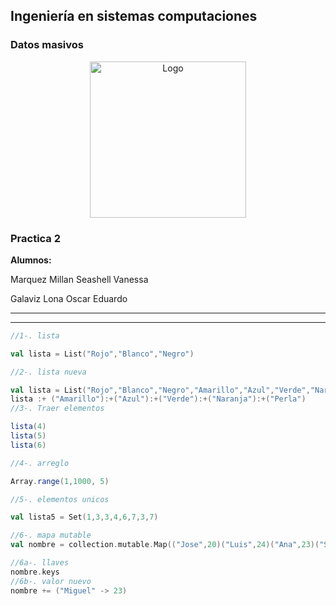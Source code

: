 ## Ingeniería en sistemas computaciones

### Datos masivos

<p align="center">
    <img alt="Logo" src="https://www.tijuana.tecnm.mx/wp-content/themes/tecnm/images/logo_TECT.png" width=250 height=250>
</p>



### Practica 2

**Alumnos:** 

Marquez Millan Seashell Vanessa 

Galaviz Lona Oscar Eduardo






---


***

``` scala
//1-. lista 

val lista = List("Rojo","Blanco","Negro")

//2-. lista nueva

val lista = List("Rojo","Blanco","Negro","Amarillo","Azul","Verde","Naranja","Perla")
lista :+ ("Amarillo"):+("Azul"):+("Verde"):+("Naranja"):+("Perla")
//3-. Traer elementos

lista(4)
lista(5)
lista(6)

//4-. arreglo

Array.range(1,1000, 5)

//5-. elementos unicos

val lista5 = Set(1,3,3,4,6,7,3,7)

//6-. mapa mutable
val nombre = collection.mutable.Map(("Jose",20)("Luis",24)("Ana",23)("Susana",27))

//6a-. llaves
nombre.keys
//6b-. valor nuevo
nombre += ("Miguel" -> 23)

```
